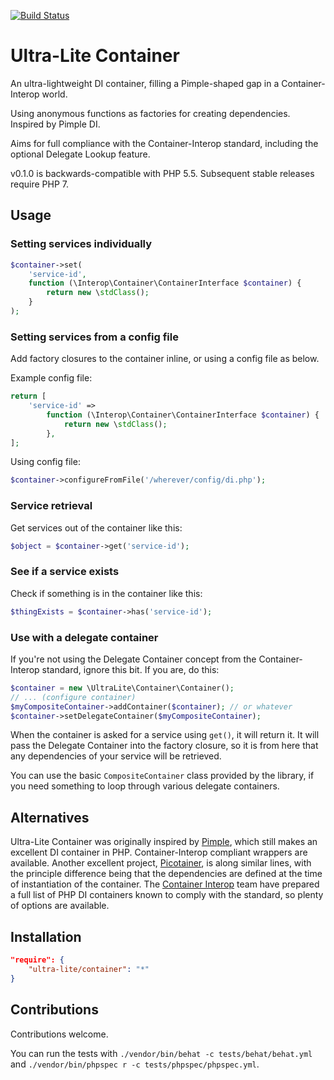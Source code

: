 [![Build Status](https://travis-ci.org/ultra-lite/container.svg?branch=master)](https://travis-ci.org/ultra-lite/container)

# Ultra-Lite Container

An ultra-lightweight DI container, filling a Pimple-shaped gap in a Container-Interop world.

Using anonymous functions as factories for creating dependencies.  Inspired by Pimple DI.

Aims for full compliance with the Container-Interop standard, including the optional Delegate Lookup feature.

v0.1.0 is backwards-compatible with PHP 5.5.  Subsequent stable releases require PHP 7.

## Usage

### Setting services individually

```php
$container->set(
    'service-id',
    function (\Interop\Container\ContainerInterface $container) {
        return new \stdClass();
    }
);
```

### Setting services from a config file

Add factory closures to the container inline, or using a config file as below.

Example config file:

```php
return [
    'service-id' =>
        function (\Interop\Container\ContainerInterface $container) {
            return new \stdClass();
        },
];
```

Using config file:

```php
$container->configureFromFile('/wherever/config/di.php');
```


### Service retrieval

Get services out of the container like this:

```php
$object = $container->get('service-id');
```

### See if a service exists

Check if something is in the container like this:

```php
$thingExists = $container->has('service-id');
```

### Use with a delegate container

If you're not using the Delegate Container concept from the Container-Interop standard, ignore this bit.  If you are,
do this:

```php
$container = new \UltraLite\Container\Container();
// ... (configure container)
$myCompositeContainer->addContainer($container); // or whatever
$container->setDelegateContainer($myCompositeContainer);
```

When the container is asked for a service using ```get()```, it will return it.  It will pass the Delegate Container
into the factory closure, so it is from here that any dependencies of your service will be retrieved.

You can use the basic `CompositeContainer` class provided by the library, if you need something to loop through various
delegate containers.

## Alternatives

Ultra-Lite Container was originally inspired by [Pimple](https://github.com/silexphp/Pimple), which still makes an
excellent DI container in PHP.  Container-Interop compliant wrappers are available.  Another excellent project,
[Picotainer](https://github.com/thecodingmachine/picotainer), is along similar lines, with the principle difference
being that the dependencies are defined at the time of instantiation of the container.  The
[Container Interop](https://github.com/container-interop/container-interop) team have prepared a full list of PHP DI
containers known to comply with the standard, so plenty of options are available.

## Installation

```json
"require": {
    "ultra-lite/container": "*"
}
```

## Contributions

Contributions welcome.

You can run the tests with ```./vendor/bin/behat -c tests/behat/behat.yml``` and ```./vendor/bin/phpspec r -c tests/phpspec/phpspec.yml```.
